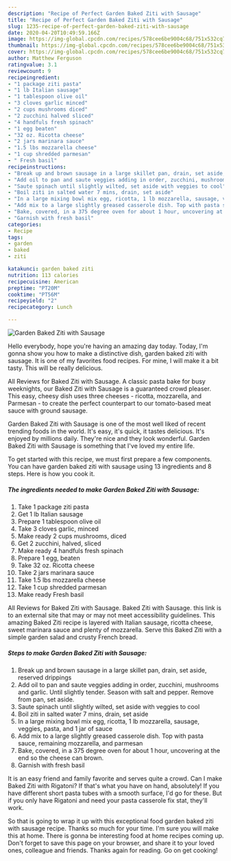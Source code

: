 ```yaml
---
description: "Recipe of Perfect Garden Baked Ziti with Sausage"
title: "Recipe of Perfect Garden Baked Ziti with Sausage"
slug: 1235-recipe-of-perfect-garden-baked-ziti-with-sausage
date: 2020-04-20T10:49:59.166Z
image: https://img-global.cpcdn.com/recipes/578cee6be9004c68/751x532cq70/garden-baked-ziti-with-sausage-recipe-main-photo.jpg
thumbnail: https://img-global.cpcdn.com/recipes/578cee6be9004c68/751x532cq70/garden-baked-ziti-with-sausage-recipe-main-photo.jpg
cover: https://img-global.cpcdn.com/recipes/578cee6be9004c68/751x532cq70/garden-baked-ziti-with-sausage-recipe-main-photo.jpg
author: Matthew Ferguson
ratingvalue: 3.1
reviewcount: 9
recipeingredient:
- "1 package ziti pasta"
- "1 lb Italian sausage"
- "1 tablespoon olive oil"
- "3 cloves garlic minced"
- "2 cups mushrooms diced"
- "2 zucchini halved sliced"
- "4 handfuls fresh spinach"
- "1 egg beaten"
- "32 oz. Ricotta cheese"
- "2 jars marinara sauce"
- "1.5 lbs mozzarella cheese"
- "1 cup shredded parmesan"
- " Fresh basil"
recipeinstructions:
- "Break up and brown sausage in a large skillet pan, drain, set aside, reserved drippings"
- "Add oil to pan and saute veggies adding in order, zucchini, mushrooms and garlic. Until slightly tender. Season with salt and pepper. Remove from pan, set aside."
- "Saute spinach until slightly wilted, set aside with veggies to cool"
- "Boil ziti in salted water 7 mins, drain, set aside"
- "In a large mixing bowl mix egg, ricotta, 1 lb mozzarella, sausage, veggies, pasta, and 1 jar of sauce"
- "Add mix to a large slightly greased casserole dish. Top with pasta sauce, remaining mozzarella, and parmesan"
- "Bake, covered, in a 375 degree oven for about 1 hour, uncovering at the end so the cheese can brown."
- "Garnish with fresh basil"
categories:
- Recipe
tags:
- garden
- baked
- ziti

katakunci: garden baked ziti 
nutrition: 113 calories
recipecuisine: American
preptime: "PT20M"
cooktime: "PT56M"
recipeyield: "2"
recipecategory: Lunch

---
```



![Garden Baked Ziti with Sausage](https://img-global.cpcdn.com/recipes/578cee6be9004c68/751x532cq70/garden-baked-ziti-with-sausage-recipe-main-photo.jpg)

Hello everybody, hope you're having an amazing day today. Today, I'm gonna show you how to make a distinctive dish, garden baked ziti with sausage. It is one of my favorites food recipes. For mine, I will make it a bit tasty. This will be really delicious.

All Reviews for Baked Ziti with Sausage. A classic pasta bake for busy weeknights, our Baked Ziti with Sausage is a guaranteed crowd pleaser. This easy, cheesy dish uses three cheeses - ricotta, mozzarella, and Parmesan - to create the perfect counterpart to our tomato-based meat sauce with ground sausage.

Garden Baked Ziti with Sausage is one of the most well liked of recent trending foods in the world. It's easy, it's quick, it tastes delicious. It's enjoyed by millions daily. They're nice and they look wonderful. Garden Baked Ziti with Sausage is something that I've loved my entire life.


To get started with this recipe, we must first prepare a few components. You can have garden baked ziti with sausage using 13 ingredients and 8 steps. Here is how you cook it.

<!--inarticleads1-->

##### The ingredients needed to make Garden Baked Ziti with Sausage:

1. Take 1 package ziti pasta
1. Get 1 lb Italian sausage
1. Prepare 1 tablespoon olive oil
1. Take 3 cloves garlic, minced
1. Make ready 2 cups mushrooms, diced
1. Get 2 zucchini, halved, sliced
1. Make ready 4 handfuls fresh spinach
1. Prepare 1 egg, beaten
1. Take 32 oz. Ricotta cheese
1. Take 2 jars marinara sauce
1. Take 1.5 lbs mozzarella cheese
1. Take 1 cup shredded parmesan
1. Make ready  Fresh basil


All Reviews for Baked Ziti with Sausage. Baked Ziti with Sausage. this link is to an external site that may or may not meet accessibility guidelines. This amazing Baked Ziti recipe is layered with Italian sausage, ricotta cheese, sweet marinara sauce and plenty of mozzarella. Serve this Baked Ziti with a simple garden salad and crusty French bread. 

<!--inarticleads2-->

##### Steps to make Garden Baked Ziti with Sausage:

1. Break up and brown sausage in a large skillet pan, drain, set aside, reserved drippings
1. Add oil to pan and saute veggies adding in order, zucchini, mushrooms and garlic. Until slightly tender. Season with salt and pepper. Remove from pan, set aside.
1. Saute spinach until slightly wilted, set aside with veggies to cool
1. Boil ziti in salted water 7 mins, drain, set aside
1. In a large mixing bowl mix egg, ricotta, 1 lb mozzarella, sausage, veggies, pasta, and 1 jar of sauce
1. Add mix to a large slightly greased casserole dish. Top with pasta sauce, remaining mozzarella, and parmesan
1. Bake, covered, in a 375 degree oven for about 1 hour, uncovering at the end so the cheese can brown.
1. Garnish with fresh basil


It is an easy friend and family favorite and serves quite a crowd. Can I make Baked Ziti with Rigatoni? If that&#39;s what you have on hand, absolutely! If you have different short pasta tubes with a smooth surface, I&#39;d go for these. But if you only have Rigatoni and need your pasta casserole fix stat, they&#39;ll work. 

So that is going to wrap it up with this exceptional food garden baked ziti with sausage recipe. Thanks so much for your time. I'm sure you will make this at home. There is gonna be interesting food at home recipes coming up. Don't forget to save this page on your browser, and share it to your loved ones, colleague and friends. Thanks again for reading. Go on get cooking!
